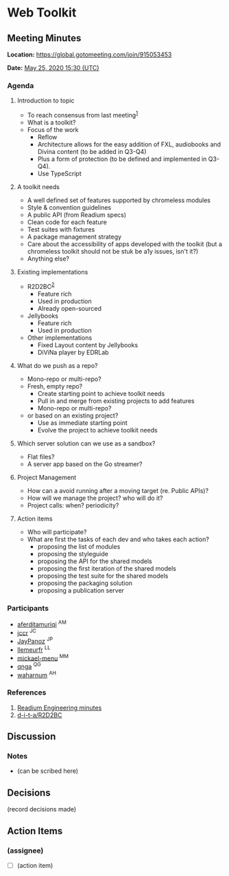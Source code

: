 # Web Toolkit

## Meeting Minutes

**Location:** https://global.gotomeeting.com/join/915053453

**Date:** [May 25, 2020 15:30 (UTC)](https://time.is/compare/1530_25_May_2020_in_UTC)

### Agenda

1. Introduction to topic
    - To reach consensus from last meeting<sup>[1](#r1)</sup>
    - What is a toolkit?
    - Focus of the work
        - Reflow
        - Architecture allows for the easy addition of FXL, audiobooks and Divina content (to be added in Q3-Q4)
        - Plus a form of protection (to be defined and implemented in Q3-Q4).
        - Use TypeScript
2. A toolkit needs 
    - A well defined set of features supported by chromeless modules
    - Style & convention guidelines
    - A public API (from Readium specs)
    - Clean code for each feature
    - Test suites with fixtures 
    - A package management strategy
    - Care about the accessibility of apps developed with the toolkit (but a chromeless toolkit should not be stuk be a1y issues, isn't it?)
    - Anything else?

3. Existing implementations
    - R2D2BC<sup>[2](#r1)</sup>
        - Feature rich
        - Used in production
        - Already open-sourced
    - Jellybooks
        - Feature rich
        - Used in production
    - Other implementations
        - Fixed Layout content by Jellybooks
        - DiViNa player by EDRLab
4. What do we push as a repo?
    - Mono-repo or multi-repo?
    - Fresh, empty repo?
        - Create starting point to achieve toolkit needs
        - Pull in and merge from existing projects to add features
        - Mono-repo or multi-repo?
    - or based on an existing project?
        - Use as immediate starting point
        - Evolve the project to achieve toolkit needs

5. Which server solution can we use as a sandbox? 
    - Flat files? 
    - A server app based on the Go streamer? 
7. Project Management
    - How can a avoid running after a moving target (re. Public APIs)?
    - How will we manage the project? who will do it?
    - Project calls: when? periodicity?
8. Action items
    - Who will participate?
    - What are first the tasks of each dev and who takes each action?
        - proposing the list of modules
        - proposing the styleguide
        - proposing the API for the shared models
        - proposing the first iteration of the shared models
        - proposing the test suite for the shared models
        - proposing the packaging solution
        - proposing a publication server 


### Participants

- [aferditamuriqi](https://github.com/aferditamuriqi) <sup>AM</sup>
- [jccr](https://github.com/jccr) <sup>JC</sup>
- [JayPanoz](https://github.com/JayPanoz) <sup>JP</sup>
- [llemeurfr](https://github.com/llemeurfr) <sup>LL</sup>
- [mickael-menu](https://github.com/mickael-menu) <sup>MM</sup>
- [qnga](https://github.com/qnga) <sup>QG</sup>
- [waharnum](https://github.com/waharnum) <sup>AH</sup>

### References

1. <a name="r1"></a>[Readium Engineering minutes](https://docs.google.com/document/d/1Y7DKDR0SJplKMaM7Ys5xkbtBuoYWpYAjVLkg2aGys7Y/edit#)
2. <a name="r2"></a>[d-i-t-a/R2D2BC](https://github.com/d-i-t-a/R2D2BC)

## Discussion

### Notes

- (can be scribed here)

## Decisions

(record decisions made)

## Action Items

### (assignee)

- [ ] (action item)

